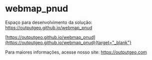 # webmap_pnud

Espaço para desenvolvimento da solução: <a href="https://outputgeo.github.io/webmap_pnud" target="_blank" rel="noopener noreferrer">https://outputgeo.github.io/webmap_pnud</a>


[https://outputgeo.github.io/webmap_pnud](https://outputgeo.github.io/webmap_pnud){target="_blank"}

Para maiores informações, acesse nosso site: <a href="https://outputgeo.com" target="_blank" rel="noopener noreferrer">https://outputgeo.com</a>
